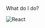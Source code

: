 What do I do?

![React](https://img.shields.io/badge/React-%2320232a?style=flat-square&logo=react&logoColor=%2361dafb)

